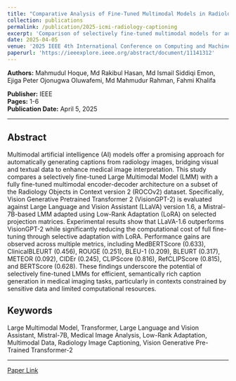 ```yaml
---
title: "Comparative Analysis of Fine-Tuned Multimodal Models in Radiology Image Captioning"
collection: publications
permalink: /publication/2025-icmi-radiology-captioning
excerpt: 'Comparison of selectively fine-tuned multimodal models for automated radiology image captioning, demonstrating efficient LoRA-based adaptation.'
date: 2025-04-05
venue: '2025 IEEE 4th International Conference on Computing and Machine Intelligence (ICMI)'
paperurl: 'https://ieeexplore.ieee.org/abstract/document/11141312'
---
```


**Authors:** Mahmudul Hoque, Md Rakibul Hasan, Md Ismail Siddiqi Emon, Ejiga Peter Ojonugwa Oluwafemi, Md Mahmudur Rahman, Fahmi Khalifa

**Publisher:** IEEE  
**Pages:** 1-6  
**Publication Date:** April 5, 2025

---

## Abstract

Multimodal artificial intelligence (AI) models offer a promising approach for automatically generating captions from radiology images, bridging visual and textual data to enhance medical image interpretation. This study compares a selectively fine-tuned Large Multimodal Model (LMM) with a fully fine-tuned multimodal encoder-decoder architecture on a subset of the Radiology Objects in Context version 2 (ROCOv2) dataset. Specifically, Vision Generative Pretrained Transformer 2 (VisionGPT-2) is evaluated against Large Language and Vision Assistant (LLaVA) version 1.6, a Mistral-7B-based LMM adapted using Low-Rank Adaptation (LoRA) on selected projection matrices. Experimental results show that LLaVA-1.6 outperforms VisionGPT-2 while significantly reducing the computational cost of full fine-tuning through selective adaptation with LoRA. Performance gains are observed across multiple metrics, including MedBERTScore (0.633), ClinicalBLEURT (0.456), ROUGE (0.251), BLEU-1 (0.209), BLEURT (0.317), METEOR (0.092), CIDEr (0.245), CLIPScore (0.816), RefCLIPScore (0.815), and BERTScore (0.628). These findings underscore the potential of selectively fine-tuned LMMs for efficient, semantically rich caption generation in medical imaging tasks, particularly in contexts constrained by sensitive data and limited computational resources.

## Keywords

Large Multimodal Model, Transformer, Large Language and Vision Assistant, Mistral-7B, Medical Image Analysis, Low-Rank Adaptation, Multimodal Data, Radiology Image Captioning, Vision Generative Pre-Trained Transformer-2

---

[Paper Link](https://ieeexplore.ieee.org/abstract/document/11141312)
